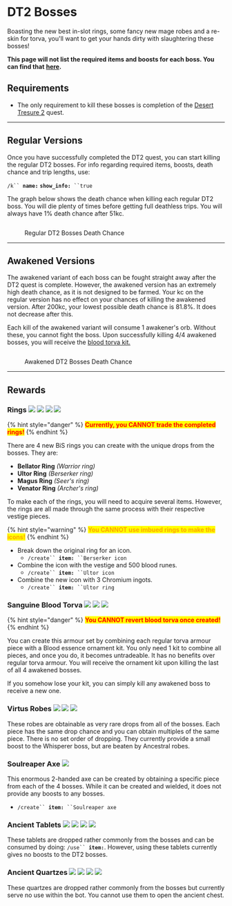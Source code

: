 # DT2 Bosses

Boasting the new best in-slot rings, some fancy new mage robes and a re-skin for torva, you'll want to get your hands dirty with slaughtering these bosses!

**This page will not list the required items and boosts for each boss. You can find that** [**here**](boosts-and-requirements.md#desert-treasure-2-bosses-inc.-awakened-version)**.**

## Requirements

* The only requirement to kill these bosses is completion of the [Desert Tresure 2](../miscellaneous/questing.md#desert-treasure-2) quest.

***

## Regular Versions

Once you have successfully completed the DT2 quest, you can start killing the regular DT2 bosses. For info regarding required items, boosts, death chance and trip lengths, use:

`/k`` `**`name:`** **`show_info:`**` ``true`

The graph below shows the death chance when killing each regular DT2 boss. You will die plenty of times before getting full deathless trips. You will always have 1% death chance after 51kc.

<figure><img src="../.gitbook/assets/Regular Version.png" alt=""><figcaption><p>Regular DT2 Bosses Death Chance</p></figcaption></figure>

***

## Awakened Versions

The awakened variant of each boss can be fought straight away after the DT2 quest is complete. However, the awakened version has an extremely high death chance, as it is not designed to be farmed. Your kc on the regular version has no effect on your chances of killing the awakened version. After 200kc, your lowest possible death chance is 81.8%. It does not decrease after this.

Each kill of the awakened variant will consume 1 awakener's orb. Without these, you cannot fight the boss. Upon successfully killing 4/4 awakened bosses, you will receive the [blood torva kit.](dt2-bosses.md#sanguine-blood-torva)

<figure><img src="../.gitbook/assets/Awakened Version.png" alt=""><figcaption><p>Awakened DT2 Bosses Death Chance</p></figcaption></figure>

***

## Rewards

### Rings ![](../.gitbook/assets/Bellator\_ring.png) ![](../.gitbook/assets/Ultor\_ring.png) ![](../.gitbook/assets/Magus\_ring.png) ![](../.gitbook/assets/Venator\_ring.png)

{% hint style="danger" %}
<mark style="color:red;">**Currently, you CANNOT trade the completed rings!**</mark>
{% endhint %}

There are 4 new BiS rings you can create with the unique drops from the bosses. They are:

* **Bellator Ring** _(Warrior ring)_&#x20;
* **Ultor Ring** _(Berserker ring)_
* **Magus Ring** _(Seer's ring)_
* **Venator Ring** _(Archer's ring)_

To make each of the rings, you will need to acquire several items. However, the rings are all made through the same process with their respective vestige pieces.

{% hint style="warning" %}
<mark style="color:orange;">**You CANNOT use imbued rings to make the icons!**</mark>
{% endhint %}

* Break down the original ring for an icon.
  * `/create`` `**`item:`**` ``Berserker icon`
* Combine the icon with the vestige and 500 blood runes.
  * `/create`` `**`item:`**` ``Ultor icon`
* Combine the new icon with 3 Chromium ingots.
  * `/create`` `**`item:`**` ``Ultor ring`

### Sanguine Blood Torva ![](../.gitbook/assets/Sanguine\_torva\_full\_helm.png) ![](../.gitbook/assets/Sanguine\_torva\_platebody.png) ![](../.gitbook/assets/Sanguine\_torva\_platelegs.png)

{% hint style="danger" %}
<mark style="color:red;">**You CANNOT revert blood torva once created!**</mark>
{% endhint %}

You can create this armour set by combining each regular torva armour piece with a Blood essence ornament kit. You only need 1 kit to combine all pieces, and once you do, it becomes untradeable. It has no benefits over regular torva armour. You will receive the ornament kit upon killing the last of all 4 awakened bosses.

If you somehow lose your kit, you can simply kill any awakened boss to receive a new one.

### Virtus Robes ![](../.gitbook/assets/Virtus\_mask.png) ![](../.gitbook/assets/Virtus\_robe\_top.png) ![](../.gitbook/assets/Virtus\_robe\_bottom.png)

These robes are obtainable as very rare drops from all of the bosses. Each piece has the same drop chance and you can obtain multiples of the same piece. There is no set order of dropping. They currently provide a small boost to the Whisperer boss, but are beaten by Ancestral robes.

### Soulreaper Axe ![](../.gitbook/assets/Soulreaper\_axe.png)

This enormous 2-handed axe can be created by obtaining a specific piece from each of the 4 bosses. While it can be created and wielded, it does not provide any boosts to any bosses.

* `/create`` `**`item:`**` ``Soulreaper axe`

### Ancient Tablets ![](../.gitbook/assets/Sirenic\_tablet.png) ![](../.gitbook/assets/Strangled\_tablet.png) ![](../.gitbook/assets/Frozen\_tablet.png) ![](../.gitbook/assets/Scarred\_tablet.png)

These tablets are dropped rather commonly from the bosses and can be consumed by doing: `/use`` `**`item:`**. However, using these tablets currently gives no boosts to the DT2 bosses.

### Ancient Quartzes ![](../.gitbook/assets/Shadow\_quartz.png) ![](../.gitbook/assets/Blood\_quartz.png) ![](../.gitbook/assets/Ice\_quartz.png) ![](../.gitbook/assets/Smoke\_quartz.png)

These quartzes are dropped rather commonly from the bosses but currently serve no use within the bot. You cannot use them to open the ancient chest.
